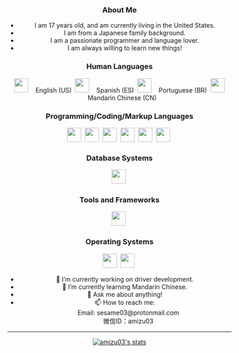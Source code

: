 <div align="center">
  
### About Me
<ul>
<li>I am 17 years old, and am currently living in the United States.</li>
<li>I am from a Japanese family background.</li>
<li>I am a passionate programmer and language lover.</li>
<li>I am always willing to learn new things!</li>
</ul>

### Human Languages
<img height="32" width="32" src="https://github.com/hjnilsson/country-flags/blob/master/svg/us.svg?size=128&color=currentColor" />&nbsp;&nbsp;&nbsp;&nbsp;English (US)&nbsp;
<img height="32" width="32" src="https://github.com/hjnilsson/country-flags/blob/master/svg/es.svg?size=128&color=currentColor" />&nbsp;&nbsp;&nbsp;&nbsp;Spanish (ES)&nbsp;
<img height="32" width="32" src="https://github.com/hjnilsson/country-flags/blob/master/svg/br.svg?size=128&color=currentColor" />&nbsp;&nbsp;&nbsp;&nbsp;Portuguese (BR)&nbsp;
<img height="32" width="32" src="https://github.com/hjnilsson/country-flags/blob/master/svg/cn.svg?size=128&color=currentColor" />&nbsp;&nbsp;&nbsp;&nbsp;Mandarin Chinese (CN)&nbsp;
 
### Programming/Coding/Markup Languages 
<img height="32" width="32" src="https://icongr.am/devicon/c-original.svg?size=128&color=currentColor" />&nbsp;
<img height="32" width="32" src="https://icongr.am/devicon/cplusplus-original.svg?size=128&color=currentColor" />&nbsp;
<img height="32" width="32" src="https://icongr.am/devicon/python-original.svg?size=128&color=currentColor" />&nbsp;
<img height="32" width="32" src="https://icongr.am/devicon/html5-original.svg?size=128&color=currentColor" />&nbsp;
<img height="32" width="32" src="https://icongr.am/devicon/css3-original.svg?size=128&color=currentColor" />&nbsp;
<img height="32" width="32" src="https://icongr.am/devicon/php-original.svg?size=128&color=currentColor" />&nbsp;
 
### Database Systems
<img height="32" width="32" src="https://icongr.am/devicon/mysql-original-wordmark.svg?size=128&color=currentColor" />&nbsp;
 
### Tools and Frameworks
<img height="32" width="32" src="https://icongr.am/devicon/bootstrap-plain-wordmark.svg?size=128&color=currentColor" />&nbsp;
 
### Operating Systems
<img height="32" width="32" src="https://icongr.am/devicon/linux-original.svg?size=128&color=currentColor" />&nbsp;
<img height="32" width="32" src="https://icongr.am/devicon/windows8-original.svg?size=128&color=currentColor" />&nbsp;

<ul>
<li>🔭 I’m currently working on driver development.</li>
<li>🌱 I’m currently learning Mandarin Chinese.</li>
<li>💬 Ask me about anything!</li>
<li>📫 How to reach me:<br>
&nbsp;&nbsp;&nbsp;&nbsp;Email: sesame03@protonmail.com<br>
&nbsp;&nbsp;&nbsp;&nbsp;微信ID：amizu03<br></li>
</ul>

<hr>
 
<p>
  <a href="https://github.com/amizu03">
    <img src="https://github-readme-stats.vercel.app/api?username=amizu03&hide_border=true&show_icons=true" alt="amizu03's stats">
  </a>
</p>
</div>
